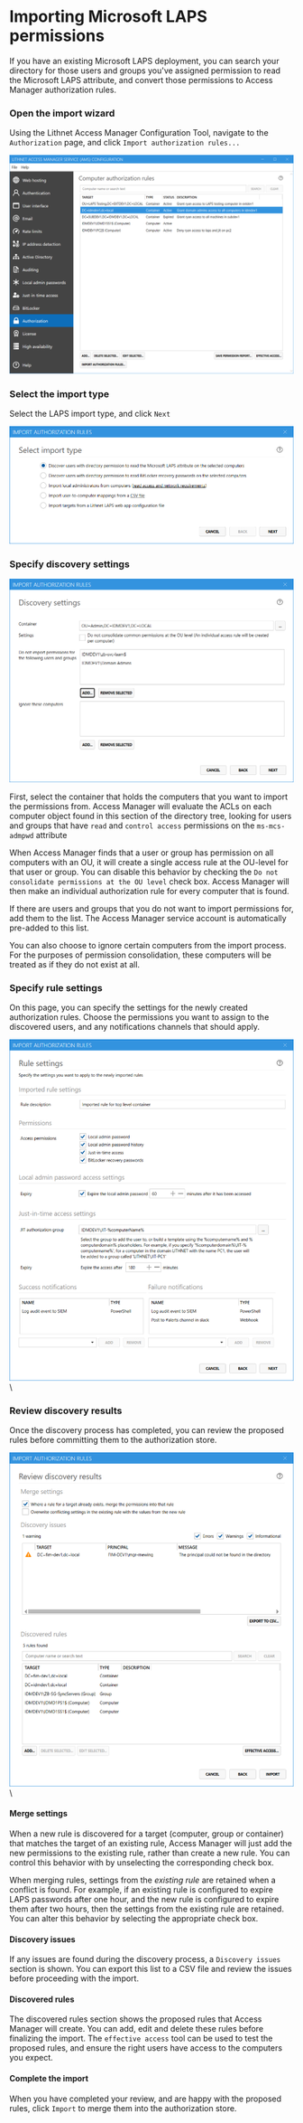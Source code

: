 # Importing Microsoft LAPS permissions

If you have an existing Microsoft LAPS deployment, you can search your directory for those users and groups you've assigned permission to read the Microsoft LAPS attribute, and convert those permissions to Access Manager authorization rules.

### Open the import wizard

Using the Lithnet Access Manager Configuration Tool, navigate to the `Authorization` page, and click `Import authorization rules...`

![authz](../../.gitbook/assets/ui-page-authz.png)

### Select the import type

Select the LAPS import type, and click `Next`&#x20;

![](../../.gitbook/assets/ui-page-import-type-laps.png)

### Specify discovery settings

![import\_container](../../.gitbook/assets/ui-page-import-container.png)

First, select the container that holds the computers that you want to import the permissions from. Access Manager will evaluate the ACLs on each computer object found in this section of the directory tree, looking for users and groups that have `read` and `control access` permissions on the `ms-mcs-admpwd` attribute

When Access Manager finds that a user or group has permission on all computers with an OU, it will create a single access rule at the OU-level for that user or group. You can disable this behavior by checking the `Do not consolidate permissions at the OU level` check box. Access Manager will then make an individual authorization rule for every computer that is found.

If there are users and groups that you do not want to import permissions for, add them to the list. The Access Manager service account is automatically pre-added to this list.

You can also choose to ignore certain computers from the import process. For the purposes of permission consolidation, these computers will be treated as if they do not exist at all.

### Specify rule settings

On this page, you can specify the settings for the newly created authorization rules. Choose the permissions you want to assign to the discovered users, and any notifications channels that should apply.

![rule\_setting](../../.gitbook/assets/ui-page-import-rulesettings.png)\\

### Review discovery results

Once the discovery process has completed, you can review the proposed rules before committing them to the authorization store.

![import\_results](../../.gitbook/assets/ui-page-import-results.png)\\

#### Merge settings

When a new rule is discovered for a target (computer, group or container) that matches the target of an existing rule, Access Manager will just add the new permissions to the existing rule, rather than create a new rule. You can control this behavior with by unselecting the corresponding check box.

When merging rules, settings from the _existing rule_ are retained when a conflict is found. For example, if an existing rule is configured to expire LAPS passwords after one hour, and the new rule is configured to expire them after two hours, then the settings from the existing rule are retained. You can alter this behavior by selecting the appropriate check box.

#### Discovery issues

If any issues are found during the discovery process, a `Discovery issues` section is shown. You can export this list to a CSV file and review the issues before proceeding with the import.

#### Discovered rules

The discovered rules section shows the proposed rules that Access Manager will create. You can add, edit and delete these rules before finalizing the import. The `effective access` tool can be used to test the proposed rules, and ensure the right users have access to the computers you expect.

#### Complete the import

When you have completed your review, and are happy with the proposed rules, click `Import` to merge them into the authorization store.

